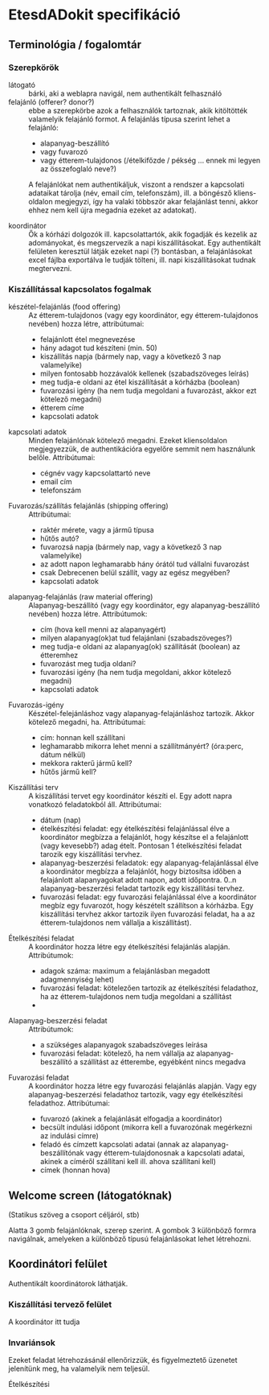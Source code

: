 # EtesdADokit specifikáció


## Terminológia / fogalomtár


### Szerepkörök
<dl>
 <dt>látogató</dt>
 <dd>bárki, aki a weblapra navigál, nem authentikált felhasználó</dd>

 <dt>felajánló (offerer? donor?)</dt>
 <dd>ebbe a szerepkörbe azok a felhasználók tartoznak, akik kitöltötték valamelyik felajánló formot. A felajánlás típusa szerint lehet a felajánló:
 
 - alapanyag-beszállító
 - vagy fuvarozó
 - vagy étterem-tulajdonos (/ételkifőzde / pékség ... ennek mi legyen az összefoglaló neve?)

A felajánlókat nem authentikáljuk, viszont a rendszer a kapcsolati adataikat tárolja (név, email cím, telefonszám), ill. a böngésző kliens-oldalon megjegyzi, így ha valaki többször akar felajánlást tenni, akkor ehhez nem kell újra megadnia ezeket az adatokat).
  </dd>

  <dt>koordinátor</dt>
  <dd>
    Ők a kórházi dolgozók ill. kapcsolattartók, akik fogadják és kezelik az adományokat, és megszervezik a napi kiszállításokat. Egy authentikált felületen keresztül látják ezeket napi (?) bontásban, a felajánlásokat excel fájlba exportálva le tudják tölteni, ill. napi kiszállításokat tudnak megtervezni.
  </dd>

</dl>

### Kiszállítással kapcsolatos fogalmak

<dl>
    <dt>készétel-felajánlás (food offering)</dt>
    <dd>Az étterem-tulajdonos (vagy egy koordinátor, egy étterem-tulajdonos nevében) hozza létre, attribútumai:
    
  - felajánlott étel megnevezése
  - hány adagot tud készíteni (min. 50)
  - kiszállítás napja (bármely nap, vagy a következő 3 nap valamelyike)
  - milyen fontosabb hozzávalók kellenek (szabadszöveges leírás)
  - meg tudja-e oldani az étel kiszállítását a kórházba (boolean)
  - fuvarozási igény (ha nem tudja megoldani a fuvarozást, akkor ezt kötelező megadni)
  - étterem címe
  - kapcsolati adatok

</dd>

<dt>kapcsolati adatok</dt>
    <dd>Minden felajánlónak kötelező megadni. Ezeket kliensoldalon megjegyezzük, de authentikációra egyelőre semmit  nem használunk belőle. Attribútumai:

 - cégnév vagy kapcsolattartó neve
 - email cím
 - telefonszám
</dd>

<dt>Fuvarozás/szállítás felajánlás (shipping offering)</dt>
<dd>Attribútumai:
    
 - raktér mérete, vagy a jármű típusa
 - hűtős autó? 
 - fuvarozsá napja (bármely nap, vagy a következő 3 nap valamelyike)
 - az adott napon leghamarabb hány órától tud vállalni fuvarozást
 - csak Debrecenen belül szállít, vagy az egész megyében?
 - kapcsolati adatok

</dd>

<dt>alapanyag-felajánlás (raw material offering)</dt>
<dd>Alapanyag-beszállító (vagy egy koordinátor, egy alapanyag-beszállító nevében) hozza létre. Attribútumok:

 - cím (hova kell menni az alapanyagért)  
 - milyen alapanyag(ok)at tud felajánlani (szabadszöveges?)
 - meg tudja-e oldani az alapanyag(ok) szállítását (boolean) az étteremhez
 - fuvarozást meg tudja oldani?
 - fuvarozási igény (ha nem tudja megoldani, akkor kötelező megadni)
 - kapcsolati adatok
</dd>

<dt>Fuvarozás-igény</dt>
<dd>Készétel-felejánláshoz vagy alapanyag-felajánláshoz tartozik. Akkor kötelező megadni, ha. Attribútumai:

 - cím: honnan kell szállítani
 - leghamarabb mikorra lehet menni a szállítmányért? (óra:perc, dátum nélkül)
 - mekkora rakterű jármű kell?
 - hűtős jármű kell?
</dd>

<dt>Kiszállítási terv</dt>
<dd>A kiszállítási tervet egy koordinátor készíti el. Egy adott napra vonatkozó feladatokból áll. Attribútumai:

 - dátum (nap)
 - ételkészítési feladat: egy ételkészítési felajánlással élve a koordinátor megbízza a felajánlót, hogy készítse el a felajánlott (vagy kevesebb?) adag ételt. Pontosan 1 ételkészítési feladat tarozik egy kiszállítási tervhez.
 - alapanyag-beszerzési feladatok: egy alapanyag-felajánlással élve a koordinátor megbízza a felajánlót, hogy biztosítsa időben a felajánlott alapanyagokat adott napon, adott időpontra. 0..n alapanyag-beszerzési feladat tartozik egy kiszállítási tervhez.
 - fuvarozási feladat: egy fuvarozási felajánlással élve a koordinátor megbíz egy fuvarozót, hogy készételt szállítson a kórházba. Egy kiszállítási tervhez akkor tartozik ilyen fuvarozási feladat, ha a az étterem-tulajdonos nem vállalja  a kiszállítást).
</dd>

<dt>Ételkészítési feladat</dt>
<dd>A koordinátor hozza létre egy ételkészítési felajánlás alapján. Attribútumok:

- adagok száma: maximum a felajánlásban megadott adagmennyiség lehet)
- fuvarozási feladat: kötelezően tartozik az ételkészítési feladathoz, ha az étterem-tulajdonos nem tudja megoldani a szállítást
- 
</dd>

<dt>Alapanyag-beszerzési feladat</dt>
<dd>Attribútumok:

- a szükséges alapanyagok szabadszöveges leírása
- fuvarozási feladat: kötelező, ha nem vállalja az alapanyag-beszállító a szállítást az étterembe, egyébként nincs megadva
</dd>

<dt>Fuvarozási feladat</dt>
<dd>A koordinátor hozza létre egy fuvarozási felajánlás alapján. Vagy egy alapanyag-beszerzési feladathoz tartozik, vagy egy ételkészítési feladathoz. Attribútumai:

- fuvarozó (akinek a felajánlását elfogadja a koordinátor)
- becsült indulási időpont (mikorra kell a fuvarozónak megérkezni az indulási címre)
- feladó és címzett kapcsolati adatai (annak az alapanyag-beszállítónak vagy étterem-tulajdonosnak a kapcsolati adatai, akinek a címéről szállítani kell ill. ahova szállítani kell)
- címek (honnan hova)
</dd>
</dl>



## Welcome screen (látogatóknak)

(Statikus szöveg a csoport céljáról, stb)

Alatta 3 gomb felajánlóknak, szerep szerint. A gombok 3 különböző formra navigálnak, amelyeken a különböző típusú felajánlásokat lehet létrehozni.

## Koordinátori felület

Authentikált koordinátorok láthatják.

### Kiszállítási tervező felület

A koordinátor itt tudja 


### Invariánsok

Ezeket feladat létrehozásánál ellenőrizzük, és figyelmeztető üzenetet jelenítünk meg, ha valamelyik nem teljesül.

Ételkészítési 